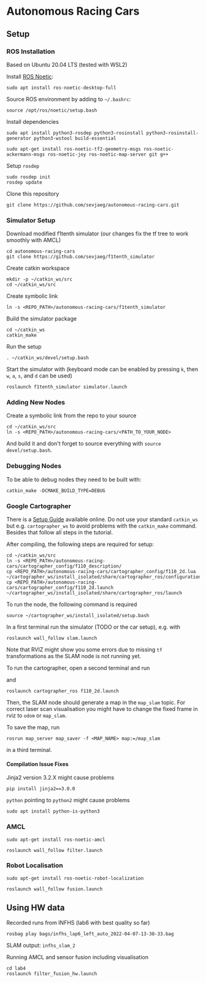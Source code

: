 # Autonomous Racing Cars

## Setup

### ROS Installation

Based on Ubuntu 20.04 LTS (tested with WSL2)

Install [ROS Noetic](http://wiki.ros.org/noetic/Installation/Ubuntu):

```
sudo apt install ros-noetic-desktop-full
```

Source ROS environment by adding to `~/.bashrc`:

```
source /opt/ros/noetic/setup.bash
```

Install dependencies

```
sudo apt install python3-rosdep python3-rosinstall python3-rosinstall-generator python3-wstool build-essential
```

```
sudo apt-get install ros-noetic-tf2-geometry-msgs ros-noetic-ackermann-msgs ros-noetic-joy ros-noetic-map-server git g++
```

Setup `rosdep`

```
sudo rosdep init
rosdep update
```

Clone this repository

```
git clone https://github.com/sevjaeg/autonomous-racing-cars.git
```

### Simulator Setup

Download modified f1tenth simulator (our changes fix the tf tree to work smoothly with AMCL)

```
cd autonomous-racing-cars
git clone https://github.com/sevjaeg/f1tenth_simulator
```

Create catkin workspace

```
mkdir -p ~/catkin_ws/src
cd ~/catkin_ws/src
```

Create symbolic link

```
ln -s <REPO_PATH>/autonomous-racing-cars/f1tenth_simulator
```

Build the simulator package

```
cd ~/catkin_ws
catkin_make
```

Run the setup

```
. ~/catkin_ws/devel/setup.bash
```

Start the simulator with (keyboard mode can be enabled by pressing `k`, then `w`, `a`, `s`, and `d` can be used)

```
roslaunch f1tenth_simulator simulator.launch
```

### Adding New Nodes

Create a symbolic link from the repo to your source
```
cd ~/catkin_ws/src
ln -s <REPO_PATH>/autonomous-racing-cars/<PATH_TO_YOUR_NODE>
```
And build it and don't forget to source everything with `source devel/setup.bash`.


### Debugging Nodes

To be able to debug nodes they need to be built with:
```
catkin_make -DCMAKE_BUILD_TYPE=DEBUG
```

### Google Cartographer

There is a [Setup Guide](https://google-cartographer-ros.readthedocs.io/en/latest/compilation.html#building-installation) available online. Do not use your standard `catkin_ws` but e.g. `cartographer_ws` to avoid problems with the `catkin_make` command. Besides that follow all steps in the tutorial.

After compiling, the following steps are required for setup:

```
cd ~/catkin_ws/src
ln -s <REPO_PATH>/autonomous-racing-cars/cartographer_config/f110_description/
cp <REPO_PATH>/autonomous-racing-cars/cartographer_config/f110_2d.lua ~/cartographer_ws/install_isolated/share/cartographer_ros/configuration_files
cp <REPO_PATH>/autonomous-racing-cars/cartographer_config/f110_2d.launch ~/cartographer_ws/install_isolated/share/cartographer_ros/launch
```

To run the node, the following command is required

```
source ~/cartographer_ws/install_isolated/setup.bash
```

In a first terminal run the simulator (TODO or the car setup), e.g. with

```
roslaunch wall_follow slam.launch
```

Note that RVIZ might show you some errors due to missing `tf` transformations as the SLAM node is not running yet.

To run the cartographer, open a second terminal and run


and

```
roslaunch cartographer_ros f110_2d.launch
```

Then, the SLAM node should generate a map in the `map_slam` topic. For correct laser scan visualisation you might have to change the fixed frame in rviz to `odom` or `map_slam`.

To save the map, run

```
rosrun map_server map_saver -f <MAP_NAME> map:=/map_slam
```

in a third terminal.

#### Compilation Issue Fixes

Jinja2 version 3.2.X might cause problems

```
pip install jinja2==3.0.0
```

`python` pointing to `python2` might cause problems

```
sudo apt install python-is-python3
```

### AMCL

```
sudo apt-get install ros-noetic-amcl
```

```
roslaunch wall_follow filter.launch
```

### Robot Localisation

```
sudo apt-get install ros-noetic-robot-localization
```

```
roslaunch wall_follow fusion.launch
```

## Using HW data

Recorded runs from INFHS (lab6 with best quality so far)

```
rosbag play bags/infhs_lap6_left_auto_2022-04-07-13-38-33.bag
```

SLAM output: `infhs_slam_2`

Running AMCL and sensor fusion including visualisation

```
cd lab4
roslaunch filter_fusion_hw.launch
```

